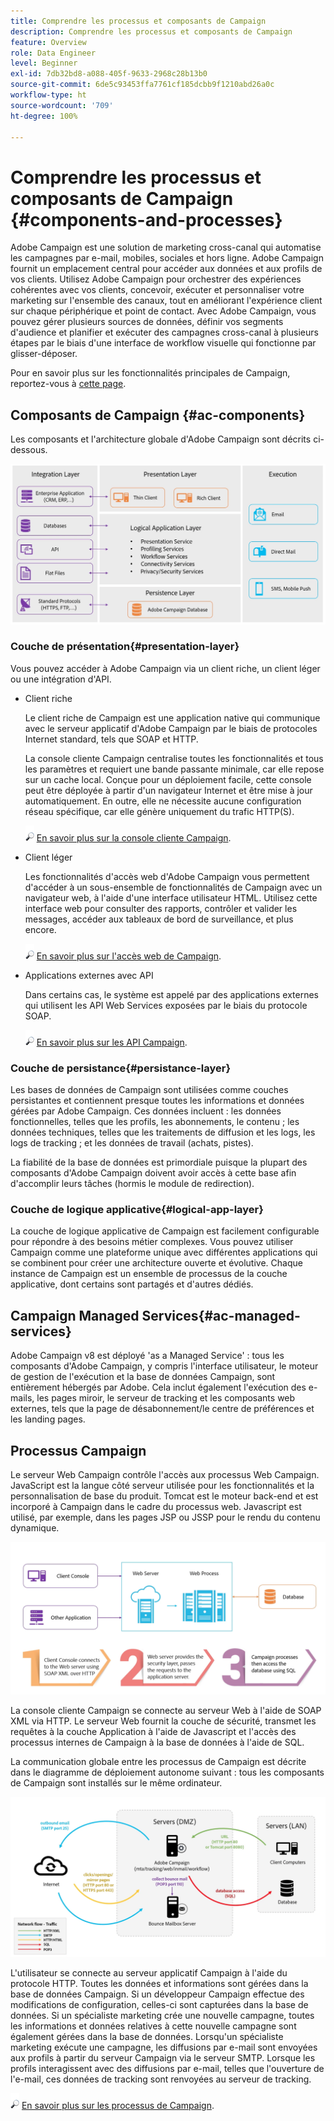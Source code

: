 ```yaml
---
title: Comprendre les processus et composants de Campaign
description: Comprendre les processus et composants de Campaign
feature: Overview
role: Data Engineer
level: Beginner
exl-id: 7db32bd8-a088-405f-9633-2968c28b13b0
source-git-commit: 6de5c93453ffa7761cf185dcbb9f1210abd26a0c
workflow-type: ht
source-wordcount: '709'
ht-degree: 100%

---
```


# Comprendre les processus et composants de Campaign {#components-and-processes}

Adobe Campaign est une solution de marketing cross-canal qui automatise les campagnes par e-mail, mobiles, sociales et hors ligne. Adobe Campaign fournit un emplacement central pour accéder aux données et aux profils de vos clients. Utilisez Adobe Campaign pour orchestrer des expériences cohérentes avec vos clients, concevoir, exécuter et personnaliser votre marketing sur l&#39;ensemble des canaux, tout en améliorant l&#39;expérience client sur chaque périphérique et point de contact. Avec Adobe Campaign, vous pouvez gérer plusieurs sources de données, définir vos segments d&#39;audience et planifier et exécuter des campagnes cross-canal à plusieurs étapes par le biais d&#39;une interface de workflow visuelle qui fonctionne par glisser-déposer.

Pour en savoir plus sur les fonctionnalités principales de Campaign, reportez-vous à [cette page](../start/get-started.md).

## Composants de Campaign {#ac-components}

Les composants et l&#39;architecture globale d&#39;Adobe Campaign sont décrits ci-dessous.

![](assets/ac-components.png)

### Couche de présentation{#presentation-layer}

Vous pouvez accéder à Adobe Campaign via un client riche, un client léger ou une intégration d&#39;API.

* Client riche

   Le client riche de Campaign est une application native qui communique avec le serveur applicatif d&#39;Adobe Campaign par le biais de protocoles Internet standard, tels que SOAP et HTTP.

   La console cliente Campaign centralise toutes les fonctionnalités et tous les paramètres et requiert une bande passante minimale, car elle repose sur un cache local. Conçue pour un déploiement facile, cette console peut être déployée à partir d&#39;un navigateur Internet et être mise à jour automatiquement. En outre, elle ne nécessite aucune configuration réseau spécifique, car elle génère uniquement du trafic HTTP(S).

   ![](../assets/do-not-localize/glass.png) [En savoir plus sur la console cliente Campaign](../start/connect.md).

* Client léger

   Les fonctionnalités d&#39;accès web d&#39;Adobe Campaign vous permettent d&#39;accéder à un sous-ensemble de fonctionnalités de Campaign avec un navigateur web, à l&#39;aide d&#39;une interface utilisateur HTML. Utilisez cette interface web pour consulter des rapports, contrôler et valider les messages, accéder aux tableaux de bord de surveillance, et plus encore.

   ![](../assets/do-not-localize/glass.png) [En savoir plus sur l&#39;accès web de Campaign](../start/connect.md).

* Applications externes avec API

   Dans certains cas, le système est appelé par des applications externes qui utilisent les API Web Services exposées par le biais du protocole SOAP.

   ![](../assets/do-not-localize/glass.png) [En savoir plus sur les API Campaign](../dev/api.md).

### Couche de persistance{#persistance-layer}

Les bases de données de Campaign sont utilisées comme couches persistantes et contiennent presque toutes les informations et données gérées par Adobe Campaign. Ces données incluent : les données fonctionnelles, telles que les profils, les abonnements, le contenu ; les données techniques, telles que les traitements de diffusion et les logs, les logs de tracking ; et les données de travail (achats, pistes).

La fiabilité de la base de données est primordiale puisque la plupart des composants d&#39;Adobe Campaign doivent avoir accès à cette base afin d&#39;accomplir leurs tâches (hormis le module de redirection).

### Couche de logique applicative{#logical-app-layer}

La couche de logique applicative de Campaign est facilement configurable pour répondre à des besoins métier complexes. Vous pouvez utiliser Campaign comme une plateforme unique avec différentes applications qui se combinent pour créer une architecture ouverte et évolutive. Chaque instance de Campaign est un ensemble de processus de la couche applicative, dont certains sont partagés et d&#39;autres dédiés.

## Campaign Managed Services{#ac-managed-services}

Adobe Campaign v8 est déployé &#39;as a Managed Service&#39; : tous les composants d&#39;Adobe Campaign, y compris l&#39;interface utilisateur, le moteur de gestion de l&#39;exécution et la base de données Campaign, sont entièrement hébergés par Adobe. Cela inclut également l&#39;exécution des e-mails, les pages miroir, le serveur de tracking et les composants web externes, tels que la page de désabonnement/le centre de préférences et les landing pages.

## Processus Campaign

Le serveur Web Campaign contrôle l&#39;accès aux processus Web Campaign. JavaScript est la langue côté serveur utilisée pour les fonctionnalités et la personnalisation de base du produit. Tomcat est le moteur back-end et est incorporé à Campaign dans le cadre du processus web. Javascript est utilisé, par exemple, dans les pages JSP ou JSSP pour le rendu du contenu dynamique.

![](assets/ac-processes.png)

La console cliente Campaign se connecte au serveur Web à l&#39;aide de SOAP XML via HTTP. Le serveur Web fournit la couche de sécurité, transmet les requêtes à la couche Application à l&#39;aide de Javascript et l&#39;accès des processus internes de Campaign à la base de données à l&#39;aide de SQL.

La communication globale entre les processus de Campaign est décrite dans le diagramme de déploiement autonome suivant : tous les composants de Campaign sont installés sur le même ordinateur.

![](assets/ac-standalone.png)

L&#39;utilisateur se connecte au serveur applicatif Campaign à l&#39;aide du protocole HTTP. Toutes les données et informations sont gérées dans la base de données Campaign. Si un développeur Campaign effectue des modifications de configuration, celles-ci sont capturées dans la base de données. Si un spécialiste marketing crée une nouvelle campagne, toutes les informations et données relatives à cette nouvelle campagne sont également gérées dans la base de données. Lorsqu&#39;un spécialiste marketing exécute une campagne, les diffusions par e-mail sont envoyées aux profils à partir du serveur Campaign via le serveur SMTP. Lorsque les profils interagissent avec des diffusions par e-mail, telles que l&#39;ouverture de l&#39;e-mail, ces données de tracking sont renvoyées au serveur de tracking.

![](../assets/do-not-localize/glass.png) [En savoir plus sur les processus de Campaign](../architecture/general-architecture.md#dev-env).

